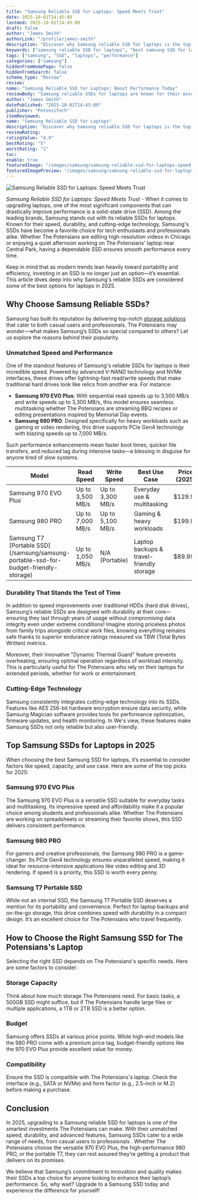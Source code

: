 ```yaml
---
title: "Samsung Reliable SSD for Laptops: Speed Meets Trust"
date: 2025-10-01T14:45:09
lastmod: 2025-10-01T14:45:09
draft: false
author: "James Smith"
authorLink: "/profile/james-smith"
description: "Discover why Samsung reliable SSD for laptops is the top choice for speed, durability, and performance. Upgrade your laptop with trusted storage solutions!"
keywords: ["samsung reliable SSD for laptops", "best samsung SSD for laptops", "Samsung SSD performance guide"]
tags: ["samsung", "SSD", "laptops", "performance"]
categories: ["samsung"]
hiddenFromHomePage: false
hiddenFromSearch: false
schema_type: "Review"
review:
name: "Samsung Reliable SSD for Laptops: Boost Performance Today"
reviewBody: "Samsung reliable SSDs for laptops are known for their exceptional speed, durability, and advanced technology. This review highlights why Samsung SSDs are a top choice for laptop users in 2025."
author: "James Smith"
datePublished: "2025-10-01T14:45:09"
publisher: "PotensiTech"
itemReviewed:
name: "Samsung Reliable SSD for Laptops"
description: "Discover why Samsung reliable SSD for laptops is the top choice for speed, durability, and performance. Upgrade your laptop with trusted storage solutions!"
reviewRating:
ratingValue: "4.9"
bestRating: "5"
worstRating: "1"
toc:
enable: true
featuredImage: "/images/samsung/samsung-reliable-ssd-for-laptops-speed-meets-trust.jpg"
featuredImagePreview: "/images/samsung/samsung-reliable-ssd-for-laptops-speed-meets-trust.jpg"
---
```


![Samsung Reliable SSD for Laptops: Speed Meets Trust](/images/samsung/samsung-reliable-ssd-for-laptops-speed-meets-trust.jpg)


*Samsung Reliable SSD for Laptops: Speed Meets Trust* - When it comes to upgrading laptops, one of the most significant components that can drastically improve performance is a solid-state drive (SSD). Among the leading brands, Samsung stands out with its reliable SSDs for laptops. Known for their speed, durability, and cutting-edge technology, Samsung's SSDs have become a favorite choice for tech enthusiasts and professionals alike. Whether The Potensians are editing high-resolution videos in Chicago or enjoying a quiet afternoon working on The Potensians' laptop near Central Park, having a dependable SSD ensures smooth performance every time. 

Keep in mind that as modern trends lean heavily toward portability and efficiency, investing in an SSD is no longer just an option—it’s essential. This article dives deep into why Samsung's reliable SSDs are considered some of the best options for laptops in 2025.

## Why Choose Samsung Reliable SSDs?

Samsung has built its reputation by delivering top-notch [storage solutions](/samsung/samsung-microsd-card-for-affordable-storage) that cater to both casual users and professionals. The Potensians may wonder—what makes Samsung’s SSDs so special compared to others? Let us explore the reasons behind their popularity.

### Unmatched Speed and Performance

One of the standout features of Samsung's reliable SSDs for laptops is their incredible speed. Powered by advanced V-NAND technology and NVMe interfaces, these drives offer lightning-fast read/write speeds that make traditional hard drives look like relics from another era.  For instance:

- __Samsung 970 EVO Plus__: With sequential read speeds up to 3,500 MB/s and write speeds up to 3,300 MB/s, this model ensures seamless multitasking whether The Potensians are streaming BBQ recipes or editing presentations inspired by Memorial Day events.
- __Samsung 980 PRO__: Designed specifically for heavy workloads such as gaming or video rendering, this drive supports PCIe Gen4 technology with blazing speeds up to 7,000 MB/s.

Such performance enhancements mean faster boot times, quicker file transfers, and reduced lag during intensive tasks—a blessing in disguise for anyone tired of slow systems.

<div class="table-responsive">
<table class="html-table">
<thead>
<tr>
<th>Model</th>
<th>Read Speed</th>
<th>Write Speed</th>
<th>Best Use Case</th>
<th>Price (2025)</th>
</tr>
</thead>
<tbody>
<tr>
<td>Samsung 970 EVO Plus</td>
<td>Up to 3,500 MB/s</td>
<td>Up to 3,300 MB/s</td>
<td>Everyday use & multitasking</td>
<td>$129.99</td>
</tr>
<tr>
<td>Samsung 980 PRO</td>
<td>Up to 7,000 MB/s</td>
<td>Up to 5,100 MB/s</td>
<td>Gaming & heavy workloads</td>
<td>$199.99</td>
</tr>
<tr>
<td>Samsung T7 [Portable SSD](/samsung/samsung-portable-ssd-for-budget-friendly-storage)</td>
<td>Up to 1,050 MB/s</td>
<td>N/A (Portable)</td>
<td>Laptop backups & travel-friendly storage</td>
<td>$89.99</td>
</tr>
</tbody>
</table>
</div>

### Durability That Stands the Test of Time

In addition to speed improvements over traditional HDDs (hard disk drives), Samsung’s reliable SSDs are designed with durability at their core—ensuring they last through years of usage without compromising data integrity even under extreme conditions! Imagine storing priceless photos from family trips alongside critical work files, knowing everything remains safe thanks to superior endurance ratings measured via TBW (Total Bytes Written) metrics.

Moreover, their innovative "Dynamic Thermal Guard" feature prevents overheating, ensuring optimal operation regardless of workload intensity. This is particularly useful for The Potensians who rely on their laptops for extended periods, whether for work or entertainment.

### Cutting-Edge Technology

Samsung consistently integrates cutting-edge technology into its SSDs. Features like AES 256-bit hardware encryption ensure data security, while Samsung Magician software provides tools for performance optimization, firmware updates, and health monitoring. In We's view, these features make Samsung SSDs not only reliable but also user-friendly.

## Top Samsung SSDs for Laptops in 2025

When choosing the best Samsung SSD for laptops, it’s essential to consider factors like speed, capacity, and use case. Here are some of the top picks for 2025:

### Samsung 970 EVO Plus

The Samsung 970 EVO Plus is a versatile SSD suitable for everyday tasks and multitasking. Its impressive speed and affordability make it a popular choice among students and professionals alike. Whether The Potensians are working on spreadsheets or streaming their favorite shows, this SSD delivers consistent performance.

### Samsung 980 PRO

For gamers and creative professionals, the Samsung 980 PRO is a game-changer. Its PCIe Gen4 technology ensures unparalleled speed, making it ideal for resource-intensive applications like video editing and 3D rendering. If speed is a priority, this SSD is worth every penny.

### Samsung T7 Portable SSD

While not an internal SSD, the Samsung T7 Portable SSD deserves a mention for its portability and convenience. Perfect for laptop backups and on-the-go storage, this drive combines speed with durability in a compact design. It’s an excellent choice for The Potensians who travel frequently.

## How to Choose the Right Samsung SSD for The Potensians's Laptop

Selecting the right SSD depends on The Potensians's specific needs. Here are some factors to consider:

### Storage Capacity

Think about how much storage The Potensians need. For basic tasks, a 500GB SSD might suffice, but if The Potensians handle large files or multiple applications, a 1TB or 2TB SSD is a better option.

### Budget

Samsung offers SSDs at various price points. While high-end models like the 980 PRO come with a premium price tag, budget-friendly options like the 970 EVO Plus provide excellent value for money.

### Compatibility

Ensure the SSD is compatible with The Potensians's laptop. Check the interface (e.g., SATA or NVMe) and form factor (e.g., 2.5-inch or M.2) before making a purchase.

## Conclusion

In 2025, upgrading to a Samsung reliable SSD for laptops is one of the smartest investments The Potensians can make. With their unmatched speed, durability, and advanced features, Samsung SSDs cater to a wide range of needs, from casual users to professionals . Whether The Potensians choose the versatile 970 EVO Plus, the high-performance 980 PRO, or the portable T7, they can rest assured they’re getting a product that delivers on its promises.

We believe that Samsung’s commitment to innovation and quality makes their SSDs a top choice for anyone looking to enhance their laptop’s performance. So, why wait? Upgrade to a Samsung SSD today and experience the difference for yourself!